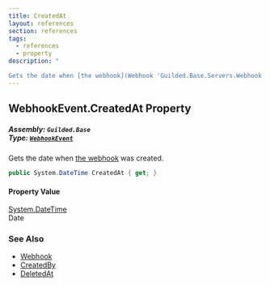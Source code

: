 ```yaml
---
title: CreatedAt
layout: references
section: references
tags:
  - references
  - property
description: "

Gets the date when [the webhook](Webhook 'Guilded.Base.Servers.Webhook') was created."
---
```


## WebhookEvent.CreatedAt Property
##### **Assembly:** `Guilded.Base`<br/>**Type:** [`WebhookEvent`](WebhookEvent 'Guilded.Base.Events.WebhookEvent')

Gets the date when [the webhook](Webhook 'Guilded.Base.Servers.Webhook') was created.

```csharp
public System.DateTime CreatedAt { get; }
```

#### Property Value
[System.DateTime](https://docs.microsoft.com/en-us/dotnet/api/System.DateTime 'System.DateTime')  
Date

### See Also
- [Webhook](Webhook 'Guilded.Base.Servers.Webhook')
- [CreatedBy](Webhook.CreatedBy 'Guilded.Base.Servers.Webhook.CreatedBy')
- [DeletedAt](Webhook.DeletedAt 'Guilded.Base.Servers.Webhook.DeletedAt')